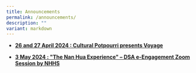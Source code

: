 ```yaml
---
title: Announcements
permalink: /announcements/
description: ""
variant: markdown
---
```

<ul data-tight="true" class="tight">
<li>
<p><strong><a href="/announcements/cultural-potpourri-presents-voyage/" rel="noopener noreferrer nofollow" target="_blank">26 and 27 April 2024 : Cultural Potpourri presents Voyage</a></strong>
</p>
</li>
<li>
<p><strong><a href="/announcement/the-nan-hua-experience/" rel="noopener noreferrer nofollow" target="_blank">3 May 2024 : "The Nan Hua Experience" – DSA e-Engagement Zoom Session by NHHS</a></strong>
</p>
</li>
</ul>
<p></p>